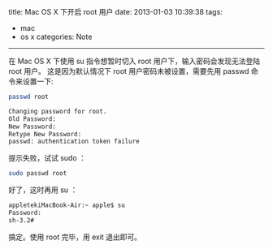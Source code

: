 title: Mac OS X 下开启 root 用户
date: 2013-01-03 10:39:38
tags:
- mac
- os x
categories: Note
---
在 Mac OS X 下使用 su 指令想暂时切入 root 用户下，输入密码会发现无法登陆 root 用户。
这是因为默认情况下 root 用户密码未被设置，需要先用 passwd 命令来设置一下:

<!--more-->

``` bash
passwd root

Changing password for root.
Old Password:
New Password:
Retype New Password:
passwd: authentication token failure
```

提示失败，试试 sudo ：

``` bash
sudo passwd root
```

好了，这时再用 su ：

``` bash
appletekiMacBook-Air:~ apple$ su
Password:
sh-3.2#
```

搞定。使用 root 完毕，用 exit 退出即可。
